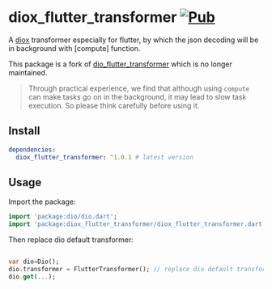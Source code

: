 # diox_flutter_transformer [![Pub](https://img.shields.io/pub/v/diox_flutter_transformer.svg?style=flat-square)](https://pub.dartlang.org/packages/diox_flutter_transformer)

A [diox](https://github.com/cfug/diox) transformer especially for flutter, by which the json decoding will be in background with [compute] function.

This package is a fork of [dio_flutter_transformer](https://pub.dev/packages/dio_flutter_transformer) which is no longer maintained.

> Through practical experience, we find that although using `compute` can make tasks go on in the background, it may lead to slow task execution. So please think carefully before using it.

## Install

```yaml
dependencies:
  diox_flutter_transformer: ^1.0.1 # latest version
```

## Usage

Import the package:

```dart
import 'package:dio/dio.dart';
import 'package:diox_flutter_transformer/diox_flutter_transformer.dart';
```

Then replace dio default transformer: 

```dart

var dio=Dio();
dio.transformer = FlutterTransformer(); // replace dio default transformer
dio.get(...);
```

